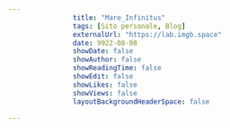 ---
                title: "Mare_Infinitus"
                tags: [Sito personale, Blog]
                externalUrl: "https://lab.imgb.space"
                date: 9922-08-08
                showDate: false
                showAuthor: false
                showReadingTime: false
                showEdit: false
                showLikes: false
                showViews: false
                layoutBackgroundHeaderSpace: false
                ---

